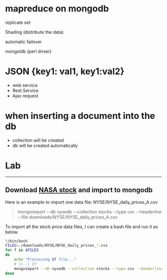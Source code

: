 # mapreduce on mongodb

replicate set

Shading (distribute the data)

automatic failover

mongoldb (perl driver)

# JSON {key1: val1, key1:val2}

- web service
- Rest Service
- Ajax request



# when inserting a document into the db

- collection will be created
- db will be created automatically


# Lab

---

## Download [NASA stock](http://msis.neu.edu/nyse/) and import to mongodb

Here is an example to import one data file: NYSE/NYSE_daily_prices_A.csv

> mongoimport --db nysedb --collection stocks --type csv --headerline --file downloads/NYSE/NYSE_daily_prices_A.csv

To import all the stock price data files, I can create a bash file and run it as below.

```bash
!/bin/bash
FILES=./downloads/NYSE/NYSE_daily_prices_*.csv
for f in $FILES
do
    echo "Processing $f file..."
    # ls -l $f
    mongoimport --db nysedb --collection stocks --type csv --headerline --file $f
done
```

